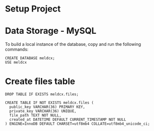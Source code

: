 # Setup Project

# Data Storage - MySQL
To build a local instance of the database, copy and run the following commands:
```shell
CREATE DATABASE meldcx;
USE meldcx
```

# Create files table
```shell
DROP TABLE IF EXISTS meldcx.files;

CREATE TABLE IF NOT EXISTS meldcx.files (
  public_key VARCHAR(36) PRIMARY KEY,
  private_key VARCHAR(36) UNIQUE,
  file_path TEXT NOT NULL,
  created_at DATETIME DEFAULT CURRENT_TIMESTAMP NOT NULL
) ENGINE=InnoDB DEFAULT CHARSET=utf8mb4 COLLATE=utf8mb4_unicode_ci;
```
